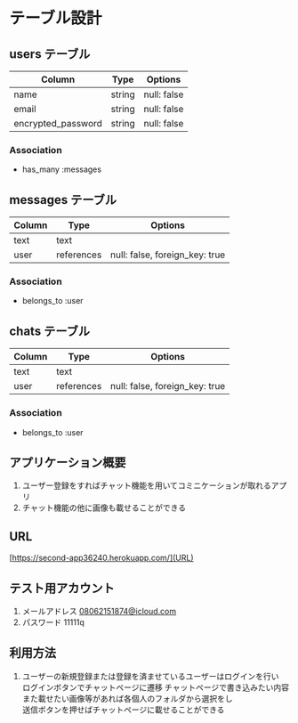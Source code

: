 # テーブル設計

## users テーブル

| Column             | Type   | Options     |
| ------------------ | ------ | ----------- |
| name               | string | null: false |
| email              | string | null: false |
| encrypted_password | string | null: false |

### Association
- has_many :messages


## messages テーブル

| Column  | Type       | Options                        |
| ------- | ---------- | ------------------------------ |
| text    | text       |                                |
| user    | references | null: false, foreign_key: true |

### Association
- belongs_to :user

## chats テーブル

| Column  | Type       | Options                        |
| ------- | ---------- | ------------------------------ |
| text    | text       |                                |
| user    | references | null: false, foreign_key: true |

### Association
- belongs_to :user



## アプリケーション概要 
1. ユーザー登録をすればチャット機能を用いてコミニケーションが取れるアプリ
2. チャット機能の他に画像も載せることができる

## URL	
[https://second-app36240.herokuapp.com/](URL)

## テスト用アカウント	
1. メールアドレス 08062151874@icloud.com
2. パスワード    11111q

## 利用方法	
1. ユーザーの新規登録または登録を済ませているユーザーはログインを行い <br>
   ログインボタンでチャットページに遷移
   チャットページで書き込みたい内容また載せたい画像等があれば各個人のフォルダから選択をし<br>
   送信ボタンを押せばチャットページに載せることができる

